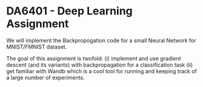 # DA6401 - Deep Learning Assignment

We will implement the Backpropogation code for a small Neural Network for MNIST/FMNIST dataset.

The goal of this assignment is twofold: (i) implement and use gradient descent (and its variants) with backpropagation for a classification task (ii) get familiar with Wandb which is a cool tool for running and keeping track of a large number of experiments.